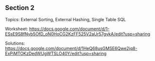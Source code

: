 ## Section 2

Topics: External Sorting, External Hashing, Single Table SQL

Worksheet: https://docs.google.com/document/d/1-ESsE9S8fNyb5OfD_oN0HoCG2KzFF525V2aUr57gykA/edit?usp=sharing

Solutions: https://docs.google.com/document/d/1HeQ68usGMSE6Qwe2jq8-ExPiMTOKzDedWUgWTSLO40Y/edit?usp=sharing

